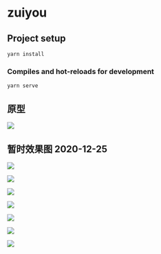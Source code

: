 # zuiyou

## Project setup

```
yarn install
```

### Compiles and hot-reloads for development

```
yarn serve
```

## 原型

![](https://h5.izuiyou.com/)

## 暂时效果图 2020-12-25

![](static-files/首页1.png)

![](static-files/首页2.png)

![](static-files/首页3.png)

![](static-files/首页4.png)

![](static-files/首页5.png)

![](static-files/首页6.png)

![](static-files/我的.png)
